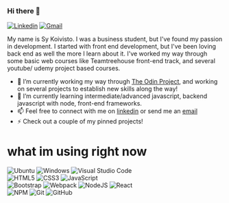 ### Hi there 👋

[![Linkedin](https://img.shields.io/badge/-LinkedIn-blue?style=flat&logo=Linkedin&logoColor=white)](https://www.linkedin.com/in/sykoivisto/)
[![Gmail](https://img.shields.io/badge/-Gmail-c14438?style=flat&logo=Gmail&logoColor=white)](mailto:sykoivisto@gmail.com)

My name is Sy Koivisto. I was a business student, but I've found my passion in development. I started with front end development, but I've been loving back end as well the more I learn about it. I've worked my way through some basic web courses like Teamtreehouse front-end track, and several youtube/ udemy project based courses. 
- 🔭 I’m currently working my way through [The Odin Project](https://www.theodinproject.com/), and working on several projects to establish new skills along the way!
- 🌱 I’m currently learning intermediate/advanced javascript, backend javascript with node, front-end frameworks.
- 📫 Feel free to connect with me on [linkedin](https://www.linkedin.com/in/sykoivisto/) or send me an [email](mailto:sykoivisto@gmail.com)
- ⚡ Check out a couple of my pinned projects!

# what im using right now
![Ubuntu](https://img.shields.io/badge/Ubuntu-E95420?style=for-the-badge&logo=ubuntu&logoColor=white)
![Windows](https://img.shields.io/badge/Windows-0078D6?style=for-the-badge&logo=windows&logoColor=white)
![Visual Studio Code](https://img.shields.io/badge/Visual%20Studio%20Code-0078d7.svg?style=for-the-badge&logo=visual-studio-code&logoColor=white)  
![HTML5](https://img.shields.io/badge/html5-%23E34F26.svg?style=for-the-badge&logo=html5&logoColor=white)
![CSS3](https://img.shields.io/badge/css3-%231572B6.svg?style=for-the-badge&logo=css3&logoColor=white)
![JavaScript](https://img.shields.io/badge/javascript-%23323330.svg?style=for-the-badge&logo=javascript&logoColor=%23F7DF1E)  
![Bootstrap](https://img.shields.io/badge/bootstrap-%23563D7C.svg?style=for-the-badge&logo=bootstrap&logoColor=white)
![Webpack](https://img.shields.io/badge/webpack-%238DD6F9.svg?style=for-the-badge&logo=webpack&logoColor=black)
![NodeJS](https://img.shields.io/badge/node.js-6DA55F?style=for-the-badge&logo=node.js&logoColor=white)
![React](https://img.shields.io/badge/react-%2320232a.svg?style=for-the-badge&logo=react&logoColor=%2361DAFB)  
![NPM](https://img.shields.io/badge/NPM-%23000000.svg?style=for-the-badge&logo=npm&logoColor=white)
![Git](https://img.shields.io/badge/git-%23F05033.svg?style=for-the-badge&logo=git&logoColor=white)
![GitHub](https://img.shields.io/badge/github-%23121011.svg?style=for-the-badge&logo=github&logoColor=white)

